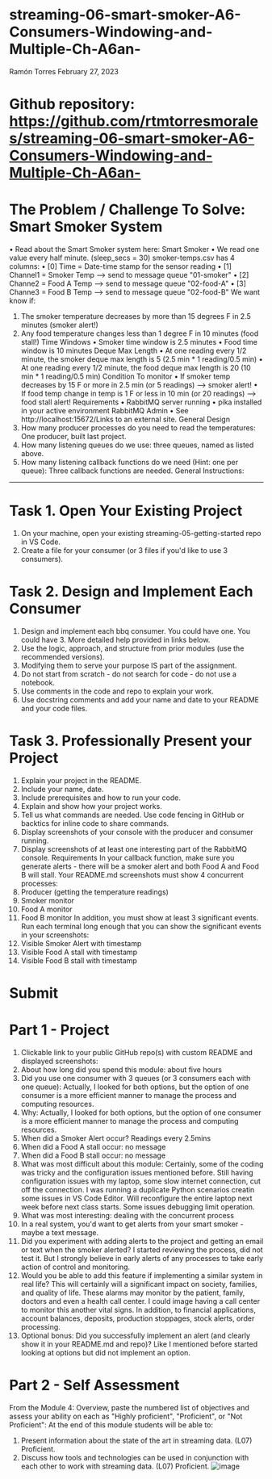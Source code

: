 # streaming-06-smart-smoker-A6-Consumers-Windowing-and-Multiple-Ch-A6an-
Ramón Torres
February 27, 2023
# Github repository: https://github.com/rtmtorresmorales/streaming-06-smart-smoker-A6-Consumers-Windowing-and-Multiple-Ch-A6an-
# The Problem / Challenge To Solve: Smart Smoker System
•	Read about the Smart Smoker system here: Smart Smoker
•	We read one value every half minute. (sleep_secs = 30)
smoker-temps.csv has 4 columns:
•	[0] Time = Date-time stamp for the sensor reading
•	[1] Channel1 = Smoker Temp --> send to message queue "01-smoker"
•	[2] Channe2 = Food A Temp --> send to message queue "02-food-A"
•	[3] Channe3 = Food B Temp --> send to message queue "02-food-B"
We want know if:
1.	The smoker temperature decreases by more than 15 degrees F in 2.5 minutes (smoker alert!)
2.	Any food temperature changes less than 1 degree F in 10 minutes (food stall!)
Time Windows
•	Smoker time window is 2.5 minutes
•	Food time window is 10 minutes
Deque Max Length
•	At one reading every 1/2 minute, the smoker deque max length is 5 (2.5 min * 1 reading/0.5 min)
•	At one reading every 1/2 minute, the food deque max length is 20 (10 min * 1 reading/0.5 min) 
Condition To monitor
•	If smoker temp decreases by 15 F or more in 2.5 min (or 5 readings)  --> smoker alert!
•	If food temp change in temp is 1 F or less in 10 min (or 20 readings)  --> food stall alert!
Requirements
•	RabbitMQ server running
•	pika installed in your active environment
RabbitMQ Admin
•	See http://localhost:15672/Links to an external site.
General Design 
1.	How many producer processes do you need to read the temperatures: One producer, built last project.
2.	How many listening queues do we use: three queues, named as listed above.
3.	How many listening callback functions do we need (Hint: one per queue): Three callback functions are needed.
 General Instructions:
________________________________________
# Task 1. Open Your Existing Project
1.	On your machine, open your existing streaming-05-getting-started repo in VS Code.
2.	Create a file for your consumer (or 3 files if you'd like to use 3 consumers).
 
# Task 2. Design and Implement Each Consumer
1.	Design and implement each bbq consumer. You could have one. You could have 3.  More detailed help provided in links below. 
2.	Use the logic, approach, and structure from prior modules (use the recommended versions).
3.	Modifying them to serve your purpose IS part of the assignment.
4.	Do not start from scratch - do not search for code - do not use a notebook.
5.	Use comments in the code and repo to explain your work. 
6.	Use docstring comments and add your name and date to your README and your code files. 
 
# Task 3. Professionally Present your Project
1.	Explain your project in the README.
2.	Include your name, date.
3.	Include prerequisites and how to run your code. 
4.	Explain and show how your project works. 
5.	Tell us what commands are needed. Use code fencing in GitHub or backtics for inline code to share commands.
6.	Display screenshots of your console with the producer and consumer running.
7.	Display screenshots of at least one interesting part of the RabbitMQ console. 
Requirements
In your callback function, make sure you generate alerts - there will be a smoker alert and both Food A and Food B will stall. 
Your README.md screenshots must show 4 concurrent processes:
1.	Producer (getting the temperature readings)
2.	Smoker monitor
3.	Food A monitor
4.	Food B monitor
In addition, you must show at least 3 significant events.
Run each terminal long enough that you can show the significant events in your screenshots:
1.	Visible Smoker Alert with timestamp
2.	Visible Food A stall with timestamp
3.	Visible Food B stall with timestamp
# Submit
# Part 1 - Project 
1.	Clickable link to your public GitHub repo(s) with custom README and displayed screenshots: 
2.	About how long did you spend this module:  about five hours
3.	Did you use one consumer with 3 queues (or 3 consumers each with one queue): Actually, I looked for both options, but the option of one consumer is a more efficient manner to manage the process and computing resources.
4.	Why:  Actually, I looked for both options, but the option of one consumer is a more efficient manner to manage the process and computing resources.
5.	When did a Smoker Alert occur? Readings every 2.5mins
6.	When did a Food A stall occur: no message
7.	When did a Food B stall occur: no message
8.	What was most difficult about this module:   Certainly, some of the coding was tricky and the configuration issues mentioned before. Still having configuration issues with my laptop, some slow internet connection, cut off the connection.  I was running a duplicate Python scenarios creatin some issues in VS Code Editor.  Will reconfigure the entire laptop next week before next class starts.  Some issues debugging limit operation. 
9.	What was most interesting:  dealing with the concurrent process
10.	In a real system, you'd want to get alerts from your smart smoker - maybe a text message.
1.	Did you experiment with adding alerts to the project and getting an email or text when the smoker alerted? I started reviewing the process, did not test it.  But I strongly believe in early alerts of any processes to take early action of control and monitoring.
2.	Would you be able to add this feature if implementing a similar system in real life? This will certainly will a significant impact on society, families, and quality of life.  These alarms may monitor by the patient, family, doctors and even a health call center.  I could image having a call center to monitor this another vital signs. In addition, to financial applications, account balances, deposits, production stoppages, stock alerts, order processing.
3.	Optional bonus: Did you successfully implement an alert (and clearly show it in your README.md and repo)?  Like I mentioned before started looking at options but did not implement an option. 
# Part 2 - Self Assessment
From the Module 4: Overview, paste the numbered list of objectives and assess your ability on each as "Highly proficient", "Proficient", or "Not Proficient":
At the end of this module students will be able to:
1.	Present information about the state of the art in streaming data. (L07) Proficient.
2.	Discuss how tools and technologies can be used in conjunction with each other to work with streaming data. (L07) Proficient.
![image](https://user-images.githubusercontent.com/111456228/221686133-65f827b0-194f-466c-ba72-e2bf334ea7a2.png)

